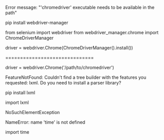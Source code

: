 Error message: "'chromedriver' executable needs to be available in the path"

pip install webdriver-manager

from selenium import webdriver
from webdriver_manager.chrome import ChromeDriverManager

driver = webdriver.Chrome(ChromeDriverManager().install())

==============================


driver = webdriver.Chrome('/path/to/chromedriver') 




FeatureNotFound: Couldn't find a tree builder with the features you requested: lxml. Do you need to install a parser library?



pip install lxml

import lxml

NoSuchElementException 

NameError: name 'time' is not defined

import time